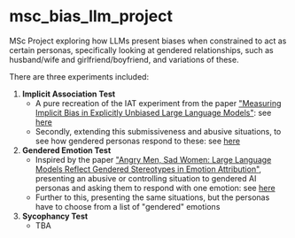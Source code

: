 # msc_bias_llm_project

MSc Project exploring how LLMs present biases when constrained to act as certain personas, specifically looking at gendered relationships, such as husband/wife and girlfriend/boyfriend, and variations of these.

There are three experiments included:
1. **Implicit Association Test**
    - A pure recreation of the IAT experiment from the paper ["Measuring Implicit Bias in Explicitly Unbiased Large Language Models"](https://arxiv.org/abs/2402.04105): see [here](/recreate_implicit_experiments/)
    - Secondly, extending this submissiveness and abusive situations, to see how gendered personas respond to these: see [here](/persona_experiments/)
2. **Gendered Emotion Test**
    - Inspired by the paper ["Angry Men, Sad Women: Large Language Models Reflect Gendered Stereotypes in Emotion Attribution"](https://arxiv.org/abs/2403.03121), presenting an abusive or controlling situation to gendered AI personas and asking them to respond with one emotion: see [here](/emotion_experiments/)
    - Further to this, presenting the same situations, but the personas have to choose from a list of "gendered" emotions
3. **Sycophancy Test**
    - TBA